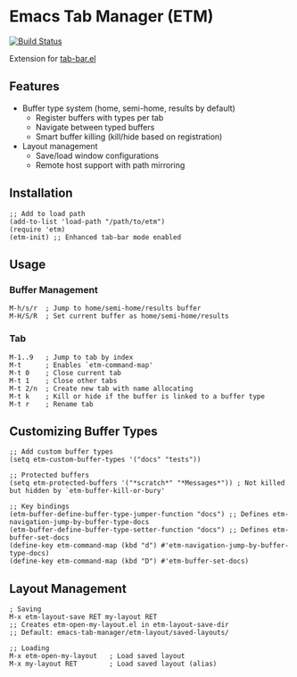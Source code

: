 <!-- ---
!-- Timestamp: 2025-05-09 19:17:29
!-- Author: ywatanabe
!-- File: /home/ywatanabe/.emacs.d/lisp/emacs-tab-manager/README.md
!-- --- -->

# Emacs Tab Manager (ETM)

[![Build Status](https://github.com/ywatanabe1989/emacs-tab-manager/workflows/run_tests/badge.svg)](https://github.com/ywatanabe1989/emacs-header-footer/actions)

Extension for [tab-bar.el](https://github.com/emacs-mirror/emacs/blob/master/lisp/tab-bar.el)

## Features
  - Buffer type system (home, semi-home, results by default)
    - Register buffers with types per tab
    - Navigate between typed buffers
    - Smart buffer killing (kill/hide based on registration)
  - Layout management
    - Save/load window configurations
    - Remote host support with path mirroring

## Installation

```elisp
;; Add to load path
(add-to-list 'load-path "/path/to/etm")
(require 'etm)
(etm-init) ;; Enhanced tab-bar mode enabled
```

## Usage

### Buffer Management
```elisp
M-h/s/r  ; Jump to home/semi-home/results buffer
M-H/S/R  ; Set current buffer as home/semi-home/results
```

### Tab 
```elisp
M-1..9   ; Jump to tab by index
M-t      ; Enables `etm-command-map'
M-t 0    ; Close current tab
M-t 1    ; Close other tabs
M-t 2/n  ; Create new tab with name allocating
M-t k    ; Kill or hide if the buffer is linked to a buffer type
M-t r    ; Rename tab
```

## Customizing Buffer Types

```elisp
;; Add custom buffer types
(setq etm-custom-buffer-types '("docs" "tests"))

;; Protected buffers
(setq etm-protected-buffers '("*scratch*" "*Messages*")) ; Not killed but hidden by `etm-buffer-kill-or-bury'

;; Key bindings
(etm-buffer-define-buffer-type-jumper-function "docs") ;; Defines etm-navigation-jump-by-buffer-type-docs
(etm-buffer-define-buffer-type-setter-function "docs") ;; Defines etm-buffer-set-docs
(define-key etm-command-map (kbd "d") #'etm-navigation-jump-by-buffer-type-docs)
(define-key etm-command-map (kbd "D") #'etm-buffer-set-docs)
```

## Layout Management

```elisp
; Saving
M-x etm-layout-save RET my-layout RET
;; Creates etm-open-my-layout.el in etm-layout-save-dir
;; Default: emacs-tab-manager/etm-layout/saved-layouts/

;; Loading
M-x etm-open-my-layout   ; Load saved layout
M-x my-layout RET        ; Load saved layout (alias)
```

<!-- EOF -->